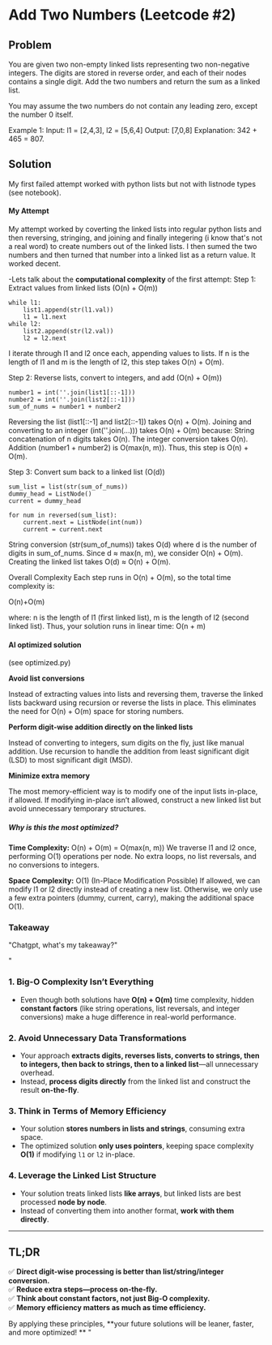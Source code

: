 # Add Two Numbers (Leetcode #2)

## Problem
You are given two non-empty linked lists representing two non-negative integers. The digits are stored in reverse order, and each of their nodes contains a single digit. Add the two numbers and return the sum as a linked list.

You may assume the two numbers do not contain any leading zero, except the number 0 itself.

Example 1:
Input: l1 = [2,4,3], l2 = [5,6,4]
Output: [7,0,8]
Explanation: 342 + 465 = 807.

## Solution
My first failed attempt worked with python lists but not with listnode types (see notebook).

#### My Attempt
 My attempt worked by coverting the linked lists into regular python lists and then reversing, stringing, and joining and finally integering (i know that's not a real word) to create numbers out of the linked lists. I then sumed the two numbers and then turned that number into a linked list as a return value. It worked decent. 
    
-Lets talk about the __computational complexity__ of the first attempt:
Step 1: Extract values from linked lists (O(n) + O(m))
``` 
while l1:
    list1.append(str(l1.val))
    l1 = l1.next
while l2:
    list2.append(str(l2.val))
    l2 = l2.next
```
I iterate through l1 and l2 once each, appending values to lists.
If n is the length of l1 and m is the length of l2, this step takes O(n) + O(m).

Step 2: Reverse lists, convert to integers, and add (O(n) + O(m))
```
number1 = int(''.join(list1[::-1]))  
number2 = int(''.join(list2[::-1]))
sum_of_nums = number1 + number2
```
Reversing the list (list1[::-1] and list2[::-1]) takes O(n) + O(m).
Joining and converting to an integer (int(''.join(...))) takes O(n) + O(m) because:
String concatenation of n digits takes O(n).
The integer conversion takes O(n).
Addition (number1 + number2) is O(max(n, m)).
Thus, this step is O(n) + O(m).

Step 3: Convert sum back to a linked list (O(d))
```
sum_list = list(str(sum_of_nums))  
dummy_head = ListNode()
current = dummy_head

for num in reversed(sum_list):
    current.next = ListNode(int(num))
    current = current.next

```
String conversion (str(sum_of_nums)) takes O(d) where d is the number of digits in sum_of_nums. Since d ≈ max(n, m), we consider O(n) + O(m).
Creating the linked list takes O(d) ≈ O(n) + O(m).

Overall Complexity
Each step runs in O(n) + O(m), so the total time complexity is:

O(n)+O(m)

where:
n is the length of l1 (first linked list),
m is the length of l2 (second linked list).
Thus, your solution runs in linear time: O(n + m)

#### AI optimized solution

(see optimized.py)

__Avoid list conversions__

Instead of extracting values into lists and reversing them, traverse the linked lists backward using recursion or reverse the lists in place.
This eliminates the need for O(n) + O(m) space for storing numbers.

__Perform digit-wise addition directly on the linked lists__

Instead of converting to integers, sum digits on the fly, just like manual addition.
Use recursion to handle the addition from least significant digit (LSD) to most significant digit (MSD).

__Minimize extra memory__

The most memory-efficient way is to modify one of the input lists in-place, if allowed.
If modifying in-place isn’t allowed, construct a new linked list but avoid unnecessary temporary structures.

##### Why is this the most optimized?
__Time Complexity:__ O(n) + O(m) = O(max(n, m)) 
We traverse l1 and l2 once, performing O(1) operations per node.
No extra loops, no list reversals, and no conversions to integers.

__Space Complexity:__ O(1) (In-Place Modification Possible)
If allowed, we can modify l1 or l2 directly instead of creating a new list.
Otherwise, we only use a few extra pointers (dummy, current, carry), making the additional space O(1).

### Takeaway
"Chatgpt, what's my takeaway?"

"
### 1. **Big-O Complexity Isn’t Everything**
- Even though both solutions have **O(n) + O(m)** time complexity, hidden **constant factors** (like string operations, list reversals, and integer conversions) make a huge difference in real-world performance.

### 2. **Avoid Unnecessary Data Transformations**
- Your approach **extracts digits, reverses lists, converts to strings, then to integers, then back to strings, then to a linked list**—all unnecessary overhead.
- Instead, **process digits directly** from the linked list and construct the result **on-the-fly**.

### 3. **Think in Terms of Memory Efficiency**
- Your solution **stores numbers in lists and strings**, consuming extra space.
- The optimized solution **only uses pointers**, keeping space complexity **O(1)** if modifying `l1` or `l2` in-place.

### 4. **Leverage the Linked List Structure**
- Your solution treats linked lists **like arrays**, but linked lists are best processed **node by node**.
- Instead of converting them into another format, **work with them directly**.

---

## **TL;DR**
✅ **Direct digit-wise processing is better than list/string/integer conversion.**  
✅ **Reduce extra steps—process on-the-fly.**  
✅ **Think about constant factors, not just Big-O complexity.**  
✅ **Memory efficiency matters as much as time efficiency.**  

By applying these principles, **your future solutions will be leaner, faster, and more optimized! **
"



